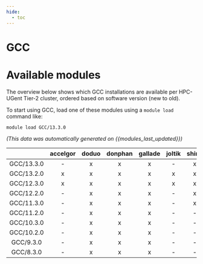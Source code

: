 ```yaml
---
hide:
  - toc
---
```


GCC
===

# Available modules


The overview below shows which GCC installations are available per HPC-UGent Tier-2 cluster, ordered based on software version (new to old).

To start using GCC, load one of these modules using a `module load` command like:

```shell
module load GCC/13.3.0
```

*(This data was automatically generated on {{modules_last_updated}})*  

| |accelgor|doduo|donphan|gallade|joltik|shinx|skitty|
| :---: | :---: | :---: | :---: | :---: | :---: | :---: | :---: |
|GCC/13.3.0|-|x|x|x|-|x|x|
|GCC/13.2.0|x|x|x|x|x|x|x|
|GCC/12.3.0|x|x|x|x|x|x|x|
|GCC/12.2.0|-|x|x|x|-|x|-|
|GCC/11.3.0|-|x|x|x|-|x|-|
|GCC/11.2.0|-|x|x|x|-|-|-|
|GCC/10.3.0|-|x|x|x|-|-|-|
|GCC/10.2.0|-|x|x|x|-|-|-|
|GCC/9.3.0|-|x|x|x|-|-|-|
|GCC/8.3.0|-|x|x|x|-|-|-|
